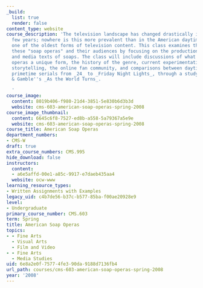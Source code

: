 ```yaml
---
_build:
  list: true
  render: false
content_type: website
course_description: 'The television landscape has changed drastically in the past
  few years; nowhere is this more prevalent than in the American daytime serial drama,
  one of the oldest forms of television content. This class examines the history of
  these "soap operas" and their audiences by focusing on the production, consumption,
  and media texts of soaps. The class will include discussions of what makes soap
  operas a unique form, the history of the genre, current experimentation with transmedia
  storytelling, the online fan community, and comparisons between daytime dramas and
  primetime serials from _24_ to _Friday Night Lights_, through a study of Procter
  & Gamble''s _As the World Turns_.

  '
course_image:
  content: 8019b406-f980-21d4-3851-5e830b6d3b3d
  website: cms-603-american-soap-operas-spring-2008
course_image_thumbnail:
  content: 6645c6f8-7527-ed8b-a558-5a79367a5e9e
  website: cms-603-american-soap-operas-spring-2008
course_title: American Soap Operas
department_numbers:
- CMS-W
draft: true
extra_course_numbers: CMS.995
hide_download: false
instructors:
  content:
  - a6e5affd-00e1-a85c-9917-e7daeb435aa4
  website: ocw-www
learning_resource_types:
- Written Assignments with Examples
legacy_uid: c4b7de56-b37c-b577-85ba-f00ae20928e9
level:
- Undergraduate
primary_course_number: CMS.603
term: Spring
title: American Soap Operas
topics:
- - Fine Arts
  - Visual Arts
  - Film and Video
- - Fine Arts
  - Media Studies
uid: 6e8a2e0f-7577-4fe3-90da-9188d7136fb4
url_path: courses/cms-603-american-soap-operas-spring-2008
year: '2008'
---
```

